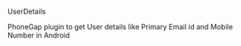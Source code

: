 UserDetails

PhoneGap plugin to get User details like Primary Email id and Mobile Number in Android
